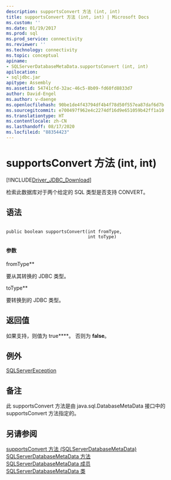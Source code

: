 ```yaml
---
description: supportsConvert 方法 (int, int)
title: supportsConvert 方法 (int, int) | Microsoft Docs
ms.custom: ''
ms.date: 01/19/2017
ms.prod: sql
ms.prod_service: connectivity
ms.reviewer: ''
ms.technology: connectivity
ms.topic: conceptual
apiname:
- SQLServerDatabaseMetaData.supportsConvert (int, int)
apilocation:
- sqljdbc.jar
apitype: Assembly
ms.assetid: 54741cfd-32ac-46c5-8b09-fd60fd8833d7
author: David-Engel
ms.author: v-daenge
ms.openlocfilehash: 90be1de4f43794df4b4f78d50f557ea87daf6d7b
ms.sourcegitcommit: e700497f962e4c2274df16d9e651059b42ff1a10
ms.translationtype: HT
ms.contentlocale: zh-CN
ms.lasthandoff: 08/17/2020
ms.locfileid: "88354423"
---
```

# <a name="supportsconvert-method-int-int"></a>supportsConvert 方法 (int, int)
[!INCLUDE[Driver_JDBC_Download](../../../includes/driver_jdbc_download.md)]

  检索此数据库对于两个给定的 SQL 类型是否支持 CONVERT。  
  
## <a name="syntax"></a>语法  
  
```  
  
public boolean supportsConvert(int fromType,  
                               int toType)  
```  
  
#### <a name="parameters"></a>参数  
 fromType**  
  
 要从其转换的 JDBC 类型。  
  
 toType**  
  
 要转换到的 JDBC 类型。  
  
## <a name="return-value"></a>返回值  
 如果支持，则值为 true****。 否则为 **false**。  
  
## <a name="exceptions"></a>例外  
 [SQLServerException](../../../connect/jdbc/reference/sqlserverexception-class.md)  
  
## <a name="remarks"></a>备注  
 此 supportsConvert 方法是由 java.sql.DatabaseMetaData 接口中的 supportsConvert 方法指定的。  
  
## <a name="see-also"></a>另请参阅  
 [supportsConvert 方法 (SQLServerDatabaseMetaData)](../../../connect/jdbc/reference/supportsconvert-method-sqlserverdatabasemetadata.md)   
 [SQLServerDatabaseMetaData 方法](../../../connect/jdbc/reference/sqlserverdatabasemetadata-methods.md)   
 [SQLServerDatabaseMetaData 成员](../../../connect/jdbc/reference/sqlserverdatabasemetadata-members.md)   
 [SQLServerDatabaseMetaData 类](../../../connect/jdbc/reference/sqlserverdatabasemetadata-class.md)  
  
  
